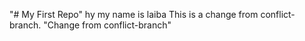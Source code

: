 "# My First Repo" 
hy my name is laiba 
This is a change from conflict-branch.
"Change from conflict-branch" 
